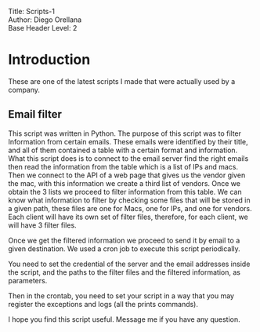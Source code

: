 Title:    Scripts-1  
Author:    Diego Orellana  
Base Header Level:    2  

# Introduction #

These are one of the latest scripts I made that were actually used by a company.

## Email filter ##

This script was written in Python. The purpose of this script was to filter Information from certain emails. These emails were identified by their title, and all of them contained a table with a certain format and information. What this script does is to connect to the email server find the right emails then read the information from the table which is a list of IPs and macs. Then we connect to the API of a web page that gives us the vendor given the mac, with this information we create a third list of vendors. Once we obtain the 3 lists we proceed to filter information from this table. We can know what information to filter by checking some files that will be stored in a given path, these files are one for Macs, one for IPs, and one for vendors. Each client will have its own set of filter files, therefore, for each client, we will have 3 filter files.


Once we get the filtered information we proceed to send it by email to a given destination. We used a cron job to execute this script periodically.


You need to set the credential of the server and the email addresses inside the script, and the paths to the filter files and the filtered information, as parameters.

Then in the crontab, you need to set your script in a way that you may register the exceptions and logs (all the prints commands).

I hope you find this script useful. Message me if you have any question. 




